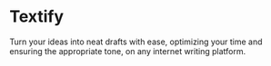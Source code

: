 # Textify
Turn your ideas into neat drafts with ease, optimizing your time and ensuring the appropriate tone, on any internet writing platform.


